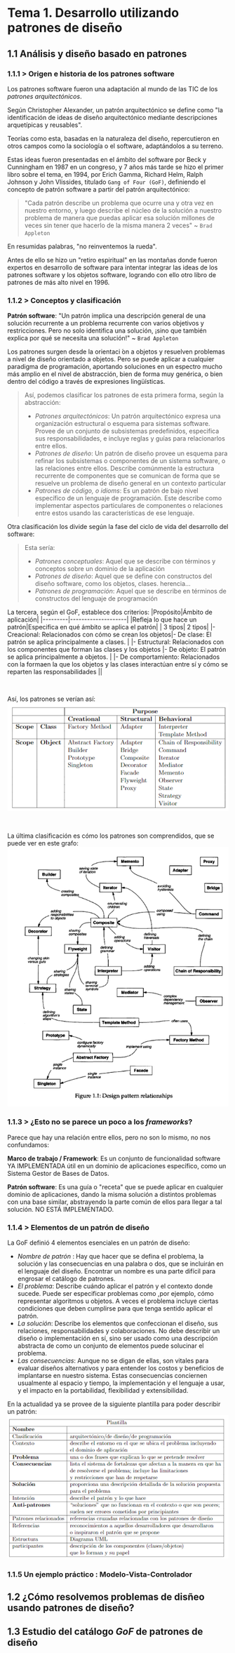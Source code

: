 # Tema 1. Desarrollo utilizando patrones de diseño

## 1.1 Análisis y diseño basado en patrones

### 1.1.1 > Origen e historia de los patrones software
Los patrones software fueron una adaptación al mundo de las TIC de los *patrones arquitectónicos*.

Según Christopher Alexander, un patrón arquitectónico se define como "la identificación de ideas de diseño arquitectónico mediante descripciones arquetípicas y reusables". 

Teorías como esta, basadas en la naturaleza del diseño, repercutieron en otros campos como la sociología o el software, adaptándolos a su terreno.

Estas ideas fueron presentadas en el ámbito del software por Beck y Cunningham en 1987 en un congreso, y 7 años más tarde se hizo el primer libro sobre el tema, en 1994, por Erich Gamma, Richard Helm, Ralph Johnson y John Vlissides, titulado `Gang of Four (GoF)`, definiendo el concepto de patrón software a partir del patrón arquitectónico:

> "Cada patrón describe un problema que ocurre una y otra vez en nuestro entorno, y luego describe el núcleo de la solución a nuestro problema de manera que puedas aplicar esa solución millones de veces sin tener que hacerlo de la misma manera 2 veces" ~ `Brad Appleton`

En resumidas palabras, "no reinventemos la rueda".

Antes de ello se hizo un "retiro espiritual" en las montañas donde fueron expertos en desarrollo de software para intentar integrar las ideas de los patrones software y los objetos software, logrando con ello otro libro de patrones de más alto nivel en 1996.

### 1.1.2 > Conceptos y clasificación
**Patrón software**: "Un patrón implica una descripción general de una solución recurrente a un problema recurrente con varios objetivos y restricciones. Pero no solo identifica una solución, ¡sino que también explica por qué se necesita una solución!" ~ `Brad Appleton`

Los patrones surgen desde la orientaci ́on a objetos y resuelven problemas a nivel de diseño orientado a objetos. Pero se puede aplicar a cualquier paradigma de programación, aportando soluciones en un espectro mucho más amplio en el nivel de abstracción, bien de forma muy genérica, o bien dentro del código a través de expresiones lingüísticas.

> Así, podemos clasificar los patrones de esta primera forma, según la abstracción:
>- *Patrones arquitectónicos*: Un patrón arquitectónico expresa una organización estructural o esquema para sistemas software. Provee de un conjunto de subsistemas predefinidos, especifica sus responsabilidades, e incluye reglas y guías para relacionarlos entre ellos.
>- *Patrones de diseño*: Un patrón de diseño provee un esquema para refinar los subsistemas o componentes de un sistema software, o las relaciones entre ellos. Describe comúnmente la estructura recurrente de componentes que se comunican de forma que se resuelve un problema de diseño general en un contexto particular
>- *Patrones de código, o idioms*: Es un patrón de bajo nivel específico de un lenguaje de programación. Este describe como implementar aspectos particulares de componentes o relaciones entre estos usando las características de ese lenguaje.
  
Otra clasificación los divide según la fase del ciclo de vida del desarrollo del software:

>Esta sería:
>- *Patrones conceptuales*: Aquel que se describe con términos y conceptos sobre un dominio de la aplicación
>- *Patrones de diseño*: Aquel que se define con constructos del diseño software, como los objetos, clases. herencia...
>- *Patrones de programación*: Aquel que se describe en términos de constructos del lenguaje de programación

La tercera, según el GoF, establece dos criterios:
|Propósito|Ámbito de aplicación|
|---------|--------------------|
|Refleja lo que hace un patrón|Especifica en qué ámbito se aplica el patrón|
| 3 tipos| 2 tipos|
|- Creacional: Relacionados con cómo se crean los objetos|- De clase: El patrón se aplica principalmente a clases. |
|- Estructural: Relacionados con los componentes que forman las clases y los objetos |- De objeto: El patrón se aplica principalmente a objetos. |
|- De comportamiento: Relacionados con la formaen la que los objetos y las clases interactúan entre sí y cómo se reparten las responsabilidades ||

<br>

Así, los patrones se verían así:
![Tabla Patrones](img/TablaPatronesGof.png)

<br>

La última clasificación es cómo los patrones son comprendidos, que se puede ver en este grafo:
![Grafo de patrones](img/GrafoPatrones.png)

### 1.1.3 > ¿Esto no se parece un poco a los *frameworks*?
Parece que hay una relación entre ellos, pero no son lo mismo, no nos confundamos:

**Marco de trabajo / Framework**: Es un conjunto de funcionalidad software YA IMPLEMENTADA útil en un dominio de aplicaciones específico, como un Sistema Gestor de Bases de Datos.

**Patrón software**: Es una guía o "receta" que se puede aplicar en cualquier dominio de aplicaciones, dando la misma solución a distintos problemas con una base similar, abstrayendo la parte común de ellos para llegar a tal solución. NO ESTÁ IMPLEMENTADO. 

### 1.1.4 > Elementos de un patrón de diseño
La GoF definió 4 elementos esenciales en un patrón de diseño:
- *Nombre de patrón* : Hay que hacer que se defina el problema, la solución y las consecuencias en una palabra o dos, que se incluirán en el lenguaje del diseño. Encontrar un nombre es una parte difícil para engrosar el catálogo de patrones.
- *El problema*: Describe cuándo aplicar el patrón y el contexto donde sucede. Puede ser especificar problemas como ,por ejemplo, cómo representar algoritmos u objetos. A veces el problema incluye ciertas condiciones que deben cumplirse para que tenga sentido aplicar el patrón.
- *La solución*: Describe los elementos que confeccionan el diseño, sus relaciones, responsabilidades y colaboraciones. No debe describir un diseño o implementación en sí, sino ser usado como una descripción abstracta de como un conjunto de elementos puede solucinar el problema.
- *Las consecuencias*: Aunque no se digan de ellas, son vitales para evaluar diseños alternativos y para entender los costos y beneficios de implantarse en nuestro sistema. Estas consecuencias conciernen usualmente al espacio y tiempo, la implementación y el lenguaje a usar, y el impacto en la portabilidad, flexibilidad y extensibilidad.

En la actualidad ya se provee de la siguiente plantilla para poder describir un patrón:
![Plantilla](img/Plantilla.png)

### 1.1.5 Un ejemplo práctico : Modelo-Vista-Controlador

## 1.2 ¿Cómo resolvemos problemas de disñeo usando patrones de diseño?



## 1.3 Estudio del catálogo *GoF* de patrones de diseño 